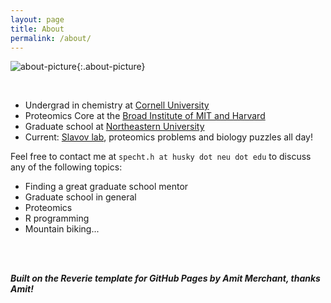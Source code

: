 ```yaml
---
layout: page
title: About
permalink: /about/
---
```


![about-picture](/site/images/image-hs.jpg){:.about-picture}

<br/>

  - Undergrad in chemistry at [Cornell University](http://www.cornell.edu) 
  - Proteomics Core at the [Broad Institute of MIT and Harvard](https://www.broadinstitute.org)
  - Graduate school at [Northeastern University](http://www.bioe.neu.edu/)
  - Current: [Slavov lab](https://slavovlab.net/index.html), proteomics problems and biology puzzles all day! 

Feel free to contact me at `specht.h at husky dot neu dot edu` to discuss any of the following topics: 

  - Finding a great graduate school mentor
  - Graduate school in general
  - Proteomics
  - R programming
  - Mountain biking... 

<br/><br/>

**_Built on the Reverie template for GitHub Pages by Amit Merchant, thanks Amit!_**
